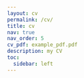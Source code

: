 ```yaml
---
layout: cv
permalink: /cv/
title: cv
nav: true
nav_order: 5
cv_pdf: example_pdf.pdf
description: my CV
toc:
  sidebar: left
---
```

